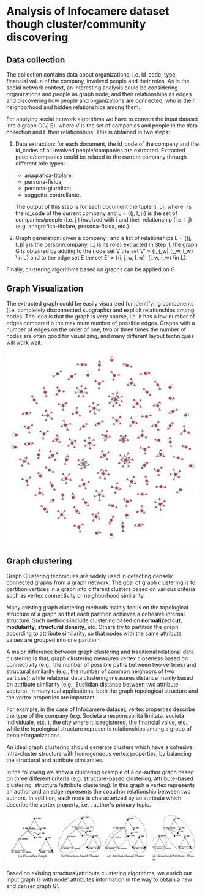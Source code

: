 
Analysis of Infocamere dataset though cluster/community discovering
===================
## Data collection
The collection contains data about organizations, i.e. id_code, type, financial value of the company, involved people and their roles.
As in the social network context, an interesting analysis could be considering organizations and people as graph node, and their relationships as edges and discovering how people and organizations are connected, who is their neighborhood and hidden relationships among them. 

For applying social network algorithms we have to convert the input dataset into a graph G(V, E), where V is the set of companies and people in the data collection and E their relationships. This is obtained in two steps:

 1. Data extraction:  for each document, the id_code of the company and
    the id_codes of all involved people/companies are extracted.
    Extracted people/companies could be related to the current company
    through different role types:
    *  anagrafica-titolare;
    * persona-fisica;
    * persona-giuridica;
    * soggetto-controllante.
    
    The output of this step is for each document the tuple (i, L), where i is the id_code of the current company and L = {(j, l_j)} is the set of companies/people (i.e. j ) involved with i and their relationship (i.e. l_j) (e.g. anagrafica-titolare, presona-fisica, etc.).
       
 2. Graph generation: given a company i and a list of relationships L = {(j, l_j)| j is the person/company, l_j is its role} extracted in Step 1, the graph G is obtained by adding to the node set V the set V' = {i, j_w| (j_w, l_w) \in L}  and to the edge set E the set E' = {(i, j_w, l_w)| (j_w, l_w) \in L}.

Finally, clustering algorithms based on graphs can be applied on G.

## Graph Visualization
The extracted graph could be easily visualized for identifying components (i.e. completely disconnected subgraphs) and explicit relationships among nodes. The idea is that the graph is very sparse, i.e. it has a low number of edges compared o the maximum number of possible edges. Graphs with a number of edges on the order of one, two or three times the number of nodes are often good for visualizing, and many different layout techniques will work well.

![Graph clustering example 1](images/infocamere_sample1.png)

## Graph clustering
Graph Clustering techniques are widely used in detecting densely connected graphs from a graph network. The goal of graph clustering is to partition vertices in a graph into different clusters based on various criteria such as vertex connectivity or neighborhood similarity. 

Many existing graph clustering methods mainly focus on the topological structure of a graph so that each partition achieves a cohesive internal structure. Such methods include clustering based on **normalized cut**, **modularity**, **structural density**, etc. Others try to partition the graph according to attribute similarity, so that nodes with the same attribute values are grouped into one partition. 

A major difference between graph clustering and traditional relational
data clustering is that, graph clustering measures vertex closeness based on connectivity (e.g., the number of possible paths between two vertices) and structural similarity (e.g., the number of common neighbors of two vertices); while relational data clustering measures distance mainly based on attribute similarity (e.g., Euclidian distance between two attribute vectors).
In many real applications, both the graph topological structure
and the vertex properties are important. 

For example, in the case of Infocamere dataset, vertex properties describe the type of the company (e.g. Società a responsabilità limitata, società individuale, etc. ), the city where it is registered, the financial value, etc.; while the topological structure represents relationships among a group of
people/organizations.

An ideal graph clustering should generate clusters which have a cohesive
intra-cluster structure with homogeneous vertex properties, by balancing
the structural and attribute similarities.

In the following we show a clustering example of a co-author graph based on three different criteria (e.g. structure-based clustering, attribute-based clustering, structural/attribute clustering). In this graph a vertex represents an author and an edge represents the coauthor relationship between two authors. In addition, each node is characterized by an attribute which describe the vertex
property, i.e. . author's primary topic. 

![Graph clustering example](images/clustering.png)


Based on existing structural/attribute clustering algorithms, we enrich our input graph G with node' attributes information in the way to obtain a new and denser graph G'. 

